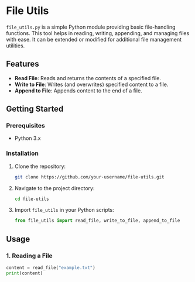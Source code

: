 # File Utils

`file_utils.py` is a simple Python module providing basic file-handling functions. This tool helps in reading, writing, appending, and managing files with ease. It can be extended or modified for additional file management utilities.

## Features

- **Read File**: Reads and returns the contents of a specified file.
- **Write to File**: Writes (and overwrites) specified content to a file.
- **Append to File**: Appends content to the end of a file.

## Getting Started

### Prerequisites

- Python 3.x

### Installation

1. Clone the repository:

    ```bash
    git clone https://github.com/your-username/file-utils.git
    ```

2. Navigate to the project directory:

    ```bash
    cd file-utils
    ```

3. Import `file_utils` in your Python scripts:

    ```python
    from file_utils import read_file, write_to_file, append_to_file
    ```

## Usage

### 1. Reading a File

```python
content = read_file("example.txt")
print(content)
